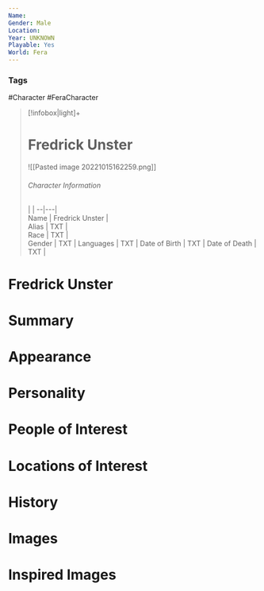 ```yaml
---
Name: 
Gender: Male
Location: 
Year: UNKNOWN
Playable: Yes
World: Fera
---
```


### Tags
#Character #FeraCharacter 

> [!infobox|light]+  
> # Fredrick Unster  
> ![[Pasted image 20221015162259.png]]
> ###### Character Information
>  |   |
> --|---|  
> Name | Fredrick Unster |  
> Alias | TXT |  
> Race | TXT |  
> Gender | TXT |
> Languages | TXT |
> Date of Birth | TXT |
> Date of Death | TXT |

# Fredrick Unster

# Summary

# Appearance

# Personality

# People of Interest

# Locations of Interest

# History

# Images

# Inspired Images
